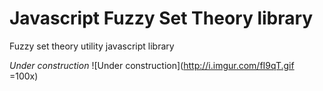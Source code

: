 # Javascript Fuzzy Set Theory library

Fuzzy set theory utility javascript library

*Under construction*
![Under construction](http://i.imgur.com/fI9qT.gif =100x)
